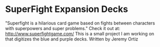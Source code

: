 # SuperFight Expansion Decks
"Superfight is a hilarious card game based on fights between characters with superpowers and super problems."
Check it out at: http://www.superfightgame.com/
This is a small project I am working on that digitizes the blue and purple decks. 
Written  by Jeremy Ortiz